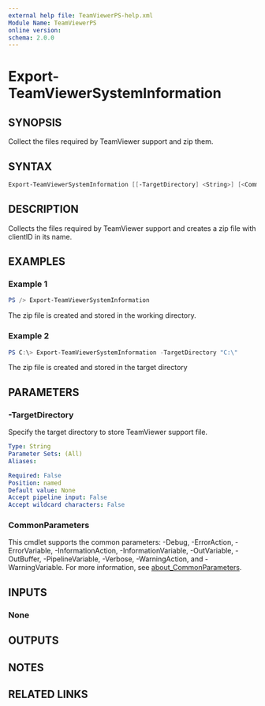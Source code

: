 ```yaml
---
external help file: TeamViewerPS-help.xml
Module Name: TeamViewerPS
online version:
schema: 2.0.0
---
```


# Export-TeamViewerSystemInformation

## SYNOPSIS

Collect the files required by TeamViewer support and zip them.

## SYNTAX

```powershell
Export-TeamViewerSystemInformation [[-TargetDirectory] <String>] [<CommonParameters>]
```

## DESCRIPTION

Collects the files required by TeamViewer support and creates a zip file with clientID in its name.

## EXAMPLES

### Example 1

```powershell
PS /> Export-TeamViewerSystemInformation
```

The zip file is created and stored in the working directory.

### Example 2

```powershell
PS C:\> Export-TeamViewerSystemInformation -TargetDirectory "C:\"
```

The zip file is created and stored in the target directory

## PARAMETERS

### -TargetDirectory

Specify the target directory to store TeamViewer support file.

```yaml
Type: String
Parameter Sets: (All)
Aliases:

Required: False
Position: named
Default value: None
Accept pipeline input: False
Accept wildcard characters: False
```

### CommonParameters

This cmdlet supports the common parameters: -Debug, -ErrorAction, -ErrorVariable, -InformationAction, -InformationVariable, -OutVariable, -OutBuffer, -PipelineVariable, -Verbose, -WarningAction, and -WarningVariable. For more information, see [about_CommonParameters](http://go.microsoft.com/fwlink/?LinkID=113216).

## INPUTS

### None

## OUTPUTS

## NOTES

## RELATED LINKS
